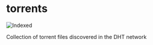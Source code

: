 torrents 
========
![Indexed](https://img.shields.io/badge/indexed-30169-blue)

Collection of torrent files discovered in the DHT network

